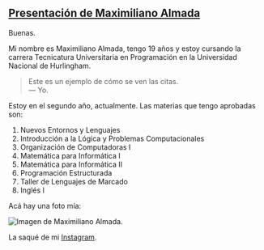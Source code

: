 ## <u>Presentación de Maximiliano Almada</u>

Buenas.

Mi nombre es Maximiliano Almada, tengo 19 años y estoy cursando la carrera Tecnicatura Universitaria en Programación en la Universidad Nacional de Hurlingham.

> Este es un ejemplo de cómo se ven las citas.  
> — Yo.

Estoy en el segundo año, actualmente. Las materias que tengo aprobadas son:

1. Nuevos Entornos y Lenguajes
2. Introducción a la Lógica y Problemas Computacionales
3. Organización de Computadoras I
4. Matemática para Informática I
5. Matemática para Informática II
6. Programación Estructurada
7. Taller de Lenguajes de Marcado
8. Inglés I

Acá hay una foto mía:

![Imagen de Maximiliano Almada.](https://instagram.faep8-2.fna.fbcdn.net/v/t51.2885-15/264193522_1104595863640761_4236983964699449327_n.jpg?stp=dst-jpg_e35&_nc_ht=instagram.faep8-2.fna.fbcdn.net&_nc_cat=109&_nc_ohc=M63C75ly9mYAX9iz0qD&edm=ACWDqb8BAAAA&ccb=7-5&ig_cache_key=MjcyMDczOTc0MzIzMjI4MDc3NQ%3D%3D.2-ccb7-5&oh=00_AfCQb9yJbLN1Crv2SQE36f-2EnbW7sxGaWvxWhfCIFnypA&oe=642B0988&_nc_sid=1527a3)

La saqué de mi [Instagram](https://www.instagram.com/iammaxi__/).
